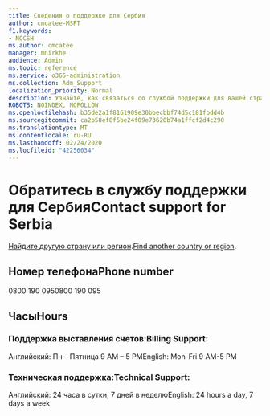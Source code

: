 ```yaml
---
title: Сведения о поддержке для Сербия
author: cmcatee-MSFT
f1.keywords:
- NOCSH
ms.author: cmcatee
manager: mnirkhe
audience: Admin
ms.topic: reference
ms.service: o365-administration
ms.collection: Adm_Support
localization_priority: Normal
description: Узнайте, как связаться со службой поддержки для вашей страны или региона.
ROBOTS: NOINDEX, NOFOLLOW
ms.openlocfilehash: b35de2a1f8161909e30bbecbbf74d5c181fbdd4b
ms.sourcegitcommit: ca2b58ef8f5be24f09e73620b74a1ffcf2d4c290
ms.translationtype: MT
ms.contentlocale: ru-RU
ms.lasthandoff: 02/24/2020
ms.locfileid: "42256034"
---
```

# <a name="contact-support-for-serbia"></a><span data-ttu-id="3b8b1-103">Обратитесь в службу поддержки для Сербия</span><span class="sxs-lookup"><span data-stu-id="3b8b1-103">Contact support for Serbia</span></span>

<span data-ttu-id="3b8b1-104">[Найдите другую страну или регион](../contact-support-for-business-products.md).</span><span class="sxs-lookup"><span data-stu-id="3b8b1-104">[Find another country or region](../contact-support-for-business-products.md).</span></span>

## <a name="phone-number"></a><span data-ttu-id="3b8b1-105">Номер телефона</span><span class="sxs-lookup"><span data-stu-id="3b8b1-105">Phone number</span></span>
<span data-ttu-id="3b8b1-106">0800 190 095</span><span class="sxs-lookup"><span data-stu-id="3b8b1-106">0800 190 095</span></span>

## <a name="hours"></a><span data-ttu-id="3b8b1-107">Часы</span><span class="sxs-lookup"><span data-stu-id="3b8b1-107">Hours</span></span>
### <a name="billing-support"></a><span data-ttu-id="3b8b1-108">Поддержка выставления счетов:</span><span class="sxs-lookup"><span data-stu-id="3b8b1-108">Billing Support:</span></span>

<span data-ttu-id="3b8b1-109">Английский: Пн – Пятница 9 AM – 5 PM</span><span class="sxs-lookup"><span data-stu-id="3b8b1-109">English: Mon-Fri 9 AM-5 PM</span></span>

### <a name="technical-support"></a><span data-ttu-id="3b8b1-110">Техническая поддержка:</span><span class="sxs-lookup"><span data-stu-id="3b8b1-110">Technical Support:</span></span>

<span data-ttu-id="3b8b1-111">Английский: 24 часа в сутки, 7 дней в неделю</span><span class="sxs-lookup"><span data-stu-id="3b8b1-111">English: 24 hours a day, 7 days a week</span></span>